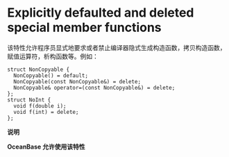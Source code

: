 Explicitly defaulted and deleted special member functions 
==============================================================================



该特性允许程序员显式地要求或者禁止编译器隐式生成构造函数，拷贝构造函数，赋值运算符，析构函数等。例如：

```unknow
struct NonCopyable {
  NonCopyable() = default;
  NonCopyable(const NonCopyable&) = delete;
  NonCopyable& operator=(const NonCopyable&) = delete;
};
struct NoInt {
  void f(double i);
  void f(int) = delete;
};
```




**说明**



**OceanBase 允许使用该特性**
